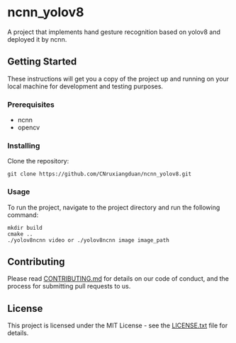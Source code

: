 # ncnn_yolov8

A  project that implements hand gesture recognition based on yolov8 and deployed it by ncnn.

## Getting Started

These instructions will get you a copy of the project up and running on your local machine for development and testing purposes.

### Prerequisites

- ncnn
- opencv

### Installing

Clone the repository:
```
git clone https://github.com/CNruxiangduan/ncnn_yolov8.git
```

### Usage

To run the project, navigate to the project directory and run the following command:
```
mkdir build
cmake ..
./yolov8ncnn video or ./yolov8ncnn image image_path
```

## Contributing

Please read [CONTRIBUTING.md](https://github.com/yourusername/average-calculator/blob/master/CONTRIBUTING.md) for details on our code of conduct, and the process for submitting pull requests to us.

## License

This project is licensed under the MIT License - see the [LICENSE.txt](https://github.com/yourusername/average-calculator/blob/master/LICENSE.txt) file for details.


